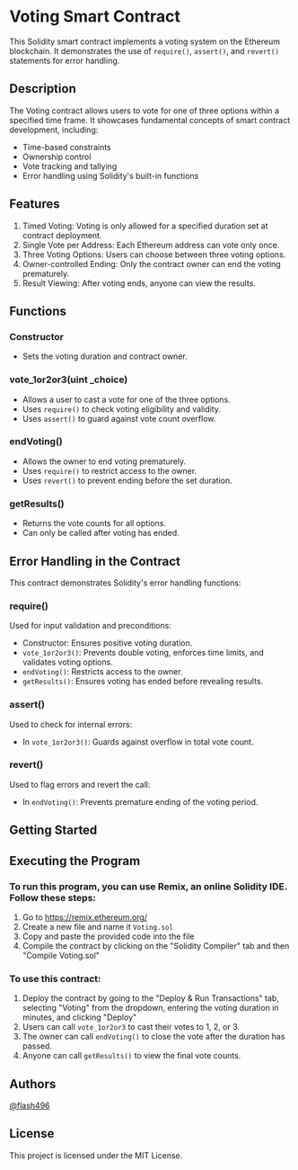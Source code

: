 # Voting Smart Contract

This Solidity smart contract implements a voting system on the Ethereum blockchain. It demonstrates the use of `require()`, `assert()`, and `revert()` statements for error handling.

## Description

The Voting contract allows users to vote for one of three options within a specified time frame. It showcases fundamental concepts of smart contract development, including:

- Time-based constraints
- Ownership control
- Vote tracking and tallying
- Error handling using Solidity's built-in functions

## Features

1. Timed Voting: Voting is only allowed for a specified duration set at contract deployment.
2. Single Vote per Address: Each Ethereum address can vote only once.
3. Three Voting Options: Users can choose between three voting options.
4. Owner-controlled Ending: Only the contract owner can end the voting prematurely.
5. Result Viewing: After voting ends, anyone can view the results.

## Functions

### Constructor
- Sets the voting duration and contract owner.

### vote_1or2or3(uint _choice)
- Allows a user to cast a vote for one of the three options.
- Uses `require()` to check voting eligibility and validity.
- Uses `assert()` to guard against vote count overflow.

### endVoting()
- Allows the owner to end voting prematurely.
- Uses `require()` to restrict access to the owner.
- Uses `revert()` to prevent ending before the set duration.

### getResults()
- Returns the vote counts for all options.
- Can only be called after voting has ended.

## Error Handling in the Contract

This contract demonstrates Solidity's error handling functions:

### require()
Used for input validation and preconditions:
- Constructor: Ensures positive voting duration.
- `vote_1or2or3()`: Prevents double voting, enforces time limits, and validates voting options.
- `endVoting()`: Restricts access to the owner.
- `getResults()`: Ensures voting has ended before revealing results.

### assert()
Used to check for internal errors:
- In `vote_1or2or3()`: Guards against overflow in total vote count.

### revert()
Used to flag errors and revert the call:
- In `endVoting()`: Prevents premature ending of the voting period.

## Getting Started

## Executing the Program

### To run this program, you can use Remix, an online Solidity IDE. Follow these steps:

1. Go to https://remix.ethereum.org/
2. Create a new file and name it `Voting.sol`
3. Copy and paste the provided code into the file
4. Compile the contract by clicking on the "Solidity Compiler" tab and then "Compile Voting.sol"

### To use this contract:

1. Deploy the contract by going to the "Deploy & Run Transactions" tab, selecting "Voting" from the dropdown, entering the voting duration in minutes, and clicking "Deploy"
2. Users can call `vote_1or2or3` to cast their votes to 1, 2, or 3.
3. The owner can call `endVoting()` to close the vote after the duration has passed.
4. Anyone can call `getResults()` to view the final vote counts.

## Authors

[@flash496](https://github.com/Flash496)

## License

This project is licensed under the MIT License.
